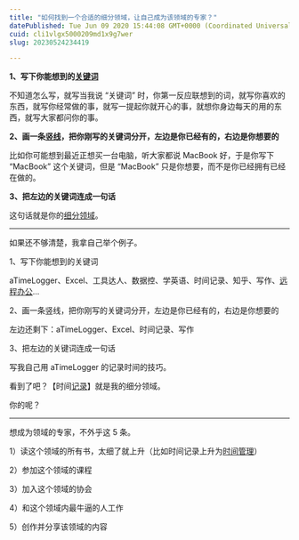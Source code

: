```yaml
---
title: "如何找到一个合适的细分领域，让自己成为该领域的专家？"
datePublished: Tue Jun 09 2020 15:44:08 GMT+0000 (Coordinated Universal Time)
cuid: cli1vlgx5000209md1x9g7wer
slug: 20230524234419

---
```


**1、写下你能想到的**[**关键词**](https://www.zhihu.com/search?q=%E5%85%B3%E9%94%AE%E8%AF%8D&search_source=Entity&hybrid_search_source=Entity&hybrid_search_extra=%7B%22sourceType%22%3A%22answer%22%2C%22sourceId%22%3A1273343036%7D)

不知道怎么写，就写当我说 “关键词” 时，你第一反应联想到的词，就写你喜欢的东西，就写你经常做的事，就写一提起你就开心的事，就想你身边每天的用的东西，就写大家都问你的事。

**2、画一条**[**竖线**](https://www.zhihu.com/search?q=%E7%AB%96%E7%BA%BF&search_source=Entity&hybrid_search_source=Entity&hybrid_search_extra=%7B%22sourceType%22%3A%22answer%22%2C%22sourceId%22%3A1273343036%7D)**，把你刚写的关键词分开，左边是你已经有的，右边是你想要的**

比如你可能想到最近正想买一台电脑，听大家都说 MacBook 好，于是你写下 “MacBook” 这个关键词，但是 “MacBook” 只是你想要，而不是你已经拥有已经在做的。

**3、把左边的关键词连成一句话**

这句话就是你的[细分领域](https://www.zhihu.com/search?q=%E7%BB%86%E5%88%86%E9%A2%86%E5%9F%9F&search_source=Entity&hybrid_search_source=Entity&hybrid_search_extra=%7B%22sourceType%22%3A%22answer%22%2C%22sourceId%22%3A1273343036%7D)。

---

如果还不够清楚，我拿自己举个例子。

1、写下你能想到的关键词

aTimeLogger、Excel、工具达人、数据控、学英语、时间记录、知乎、写作、[远程办公](https://www.zhihu.com/search?q=%E8%BF%9C%E7%A8%8B%E5%8A%9E%E5%85%AC&search_source=Entity&hybrid_search_source=Entity&hybrid_search_extra=%7B%22sourceType%22%3A%22answer%22%2C%22sourceId%22%3A1273343036%7D)...

2、画一条竖线，把你刚写的关键词分开，左边是你已经有的，右边是你想要的

左边还剩下：aTimeLogger、Excel、时间记录、写作

3、把左边的关键词连成一句话

写我自己用 aTimeLogger 的记录时间的技巧。

看到了吧？【时间[记录](https://www.zhihu.com/search?q=%E8%AE%B0%E5%BD%95&search_source=Entity&hybrid_search_source=Entity&hybrid_search_extra=%7B%22sourceType%22%3A%22answer%22%2C%22sourceId%22%3A1273343036%7D)】就是我的细分领域。

你的呢？

---

想成为领域的专家，不外乎这 5 条。

1）读这个领域的所有书，太细了就上升（比如时间记录上升为[时间管理](https://www.zhihu.com/search?q=%E6%97%B6%E9%97%B4%E7%AE%A1%E7%90%86&search_source=Entity&hybrid_search_source=Entity&hybrid_search_extra=%7B%22sourceType%22%3A%22answer%22%2C%22sourceId%22%3A1273343036%7D)）

2）参加这个领域的课程

3）加入这个领域的协会

4）和这个领域内最牛逼的人工作

5）创作并分享该领域的内容